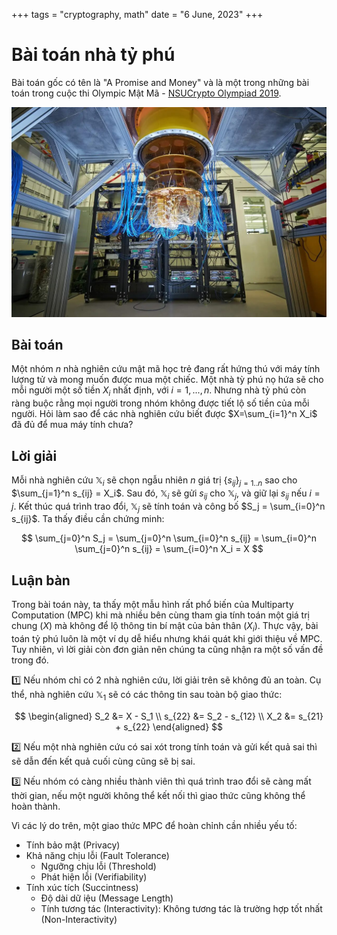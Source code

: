 +++
tags = "cryptography, math"
date = "6 June, 2023"
+++

# Bài toán nhà tỷ phú

Bài toán gốc có tên là "A Promise and Money" và là một trong những bài toán trong cuộc thi Olympic Mật Mã - [NSUCrypto Olympiad 2019](https://nsucrypto.nsu.ru/archive/2019/round/1/section/2/task/5/#data).

![Máy tính lượng tử của Google](./google-quantum-computer.jpg)

## Bài toán

Một nhóm $n$ nhà nghiên cứu mật mã học trẻ đang rất hứng thú với máy tính lượng tử và mong muốn được mua một chiếc. Một nhà tỳ phú nọ hứa sẽ cho mỗi người một số tiền $X_i$ nhất định, với $i=1,...,n$. Nhưng nhà tỷ phú còn ràng buộc rằng mọi người trong nhóm không được tiết lộ số tiền của mỗi người. Hỏi làm sao để các nhà nghiên cứu biết được $X=\sum_{i=1}^n X_i$ đã đủ để mua máy tính chưa?

## Lời giải

Mỗi nhà nghiên cứu $\mathbb{X}_i$ sẽ chọn ngẫu nhiên $n$ giá trị $\{s_{ij}\}_{j=1..n}$ sao cho $\sum_{j=1}^n s_{ij} = X_i$. Sau đó, $\mathbb{X}_i$ sẽ gửi $s_{ij}$ cho $\mathbb{X}_j$, và giữ lại $s_{ij}$ nếu $i=j$. Kết thúc quá trình trao đổi, $\mathbb{X}_j$ sẽ tính toán và công bố $S_j = \sum_{i=0}^n s_{ij}$. Ta thấy điều cần chứng minh:

$$
\sum_{j=0}^n S_j = \sum_{j=0}^n \sum_{i=0}^n s_{ij} = \sum_{i=0}^n \sum_{j=0}^n s_{ij} = \sum_{i=0}^n X_i = X
$$

## Luận bàn

Trong bài toán này, ta thấy một mẫu hình rất phổ biến của Multiparty Computation (MPC) khi mà nhiều bên cùng tham gia tính toán một giá trị chung ($X$) mà không để lộ thông tin bí mật của bản thân ($X_i$). Thực vậy, bài toán tỷ phú luôn là một ví dụ dễ hiểu nhưng khái quát khi giới thiệu về MPC. Tuy nhiên, vì lời giải còn đơn giản nên chúng ta cũng nhận ra một số vấn đề trong đó.

1️⃣ Nếu nhóm chỉ có 2 nhà nghiên cứu, lời giải trên sẽ không đủ an toàn. Cụ thể, nhà nghiên cứu $\mathbb{X}_1$ sẽ có các thông tin sau toàn bộ giao thức:

$$
\begin{aligned}
S_2 &= X - S_1 \\
s_{22} &= S_2 - s_{12} \\
X_2 &= s_{21} + s_{22}
\end{aligned}
$$

2️⃣ Nếu một nhà nghiên cứu có sai xót trong tính toán và gửi kết quả sai thì sẽ dẫn đến kết quả cuối cùng cũng sẽ bị sai.

3️⃣ Nếu nhóm có càng nhiều thành viên thì quá trình trao đổi sẽ càng mất thời gian, nếu một người không thể kết nối thì giao thức cũng không thể hoàn thành.

Vì các lý do trên, một giao thức MPC để hoàn chỉnh cần nhiều yếu tố:

- Tính bảo mật (Privacy)
- Khả năng chịu lỗi (Fault Tolerance)
  - Ngưỡng chịu lỗi (Threshold)
  - Phát hiện lỗi (Verifiability)
- Tính xúc tích (Succintness)
  - Độ dài dữ iệu (Message Length)
  - Tính tương tác (Interactivity): Không tương tác là trường hợp tốt nhất (Non-Interactivity)
